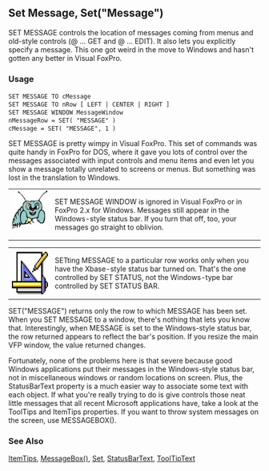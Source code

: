 ## Set Message, Set("Message")

SET MESSAGE controls the location of messages coming from menus and old-style controls (@ ... GET and @ ... EDIT). It also lets you explicitly specify a message. This one got weird in the move to Windows and hasn't gotten any better in Visual FoxPro.

### Usage

```foxpro
SET MESSAGE TO cMessage
SET MESSAGE TO nRow [ LEFT | CENTER | RIGHT ]
SET MESSAGE WINDOW MessageWindow
nMessageRow = SET( "MESSAGE" )
cMessage = SET( "MESSAGE", 1 )
```

SET MESSAGE is pretty wimpy in Visual FoxPro. This set of commands was quite handy in FoxPro for DOS, where it gave you lots of control over the messages associated with input controls and menu items and even let you show a message totally unrelated to screens or menus. But something was lost in the translation to Windows.

<table>
<tr>
  <td width="17%" valign="top">
<img width="95" height="78" src="bug.gif">
  </td>
  <td width=83%>
  <p>SET MESSAGE WINDOW is ignored in Visual FoxPro or in FoxPro 2.x for Windows. Messages still appear in the Windows-style status bar. If you turn that off, too, your messages go straight to oblivion.</p>
  </td>
 </tr>
</table>

<table>
<tr>
  <td width="17%" valign="top">
<img width="94" height="93" src="Design.gif">
  </td>
  <td width=83%>
  <p>SETting MESSAGE to a particular row works only when you have the Xbase-style status bar turned on. That's the one controlled by SET STATUS, not the Windows-type bar controlled by SET STATUS BAR.</p>
  </td>
 </tr>
</table>

SET("MESSAGE") returns only the row to which MESSAGE has been set. When you SET MESSAGE to a window, there's nothing that lets you know that. Interestingly, when MESSAGE is set to the Windows-style status bar, the row returned appears to reflect the bar's position. If you resize the main VFP window, the value returned changes.

Fortunately, none of the problems here is that severe because good Windows applications put their messages in the Windows-style status bar, not in miscellaneous windows or random locations on screen. Plus, the StatusBarText property is a much easier way to associate some text with each object. If what you're really trying to do is give controls those neat little messages that all recent Microsoft applications have, take a look at the ToolTips and ItemTips properties. If you want to throw system messages on the screen, use MESSAGEBOX().

### See Also

[ItemTips](s4g698.md), [MessageBox()](s4g280.md), [Set](s4g126.md), [StatusBarText](s4g629.md), [ToolTipText](s4g626.md)